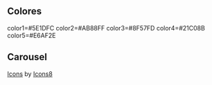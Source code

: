 ## Colores
color1=#5E1DFC
color2=#AB88FF
color3=#8F57FD
color4=#21C08B
color5=#E6AF2E

## Carousel
<a target="_blank" href="https://iconos8.es/icons/set/plus">Icons</a> by <a target="_blank" href="https://iconos8.es">Icons8</a>